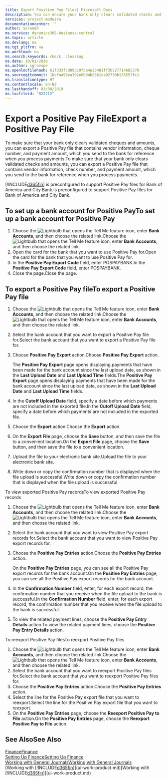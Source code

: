 ```yaml
---
title: Export Positive Pay Files| Microsoft Docs
description: You can ensure your bank only clears validated checks and amounts by exporting a Positive Pay file that contains vendor and payment information.
services: project-madeira
documentationcenter: ''
author: SorenGP
ms.service: dynamics365-business-central
ms.topic: article
ms.devlang: na
ms.tgt_pltfrm: na
ms.workload: na
ms.search.keywords: check, clearing
ms.date: 10/01/2018
ms.author: sgroespe
ms.openlocfilehash: 61f3d3fcd093c9fca4e23481ff3b527714b85379
ms.sourcegitcommit: 1bcfaa99ea302e6b84b8361ca02730b135557fc1
ms.translationtype: HT
ms.contentlocale: en-NZ
ms.lasthandoff: 03/08/2019
ms.locfileid: "822212"
---
```

# <a name="export-a-positive-pay-file"></a><span data-ttu-id="a80f3-103">Export a Positive Pay File</span><span class="sxs-lookup"><span data-stu-id="a80f3-103">Export a Positive Pay File</span></span>
<span data-ttu-id="a80f3-104">To make sure that your bank only clears validated cheques and amounts, you can export a Positive Pay file that contains vendor information, cheque number, and payment amount, which you send to the bank for reference when you process payments.</span><span class="sxs-lookup"><span data-stu-id="a80f3-104">To make sure that your bank only clears validated checks and amounts, you can export a Positive Pay file that contains vendor information, check number, and payment amount, which you send to the bank for reference when you process payments.</span></span>

[!INCLUDE[d365fin](includes/d365fin_md.md)] <span data-ttu-id="a80f3-105">is preconfigured to support Positive Pay files for Bank of America and City Bank.</span><span class="sxs-lookup"><span data-stu-id="a80f3-105">is preconfigured to support Positive Pay files for Bank of America and City Bank.</span></span>

## <a name="to-set-up-a-bank-account-for-positive-pay"></a><span data-ttu-id="a80f3-106">To set up a bank account for Positive Pay</span><span class="sxs-lookup"><span data-stu-id="a80f3-106">To set up a bank account for Positive Pay</span></span>
1. <span data-ttu-id="a80f3-107">Choose the ![Lightbulb that opens the Tell Me feature](media/ui-search/search_small.png "Tell me what you want to do") icon, enter **Bank Accounts**, and then choose the related link.</span><span class="sxs-lookup"><span data-stu-id="a80f3-107">Choose the ![Lightbulb that opens the Tell Me feature](media/ui-search/search_small.png "Tell me what you want to do") icon, enter **Bank Accounts**, and then choose the related link.</span></span>
2. <span data-ttu-id="a80f3-108">Open the card for the bank that you want to use Positive Pay for.</span><span class="sxs-lookup"><span data-stu-id="a80f3-108">Open the card for the bank that you want to use Positive Pay for.</span></span>
3. <span data-ttu-id="a80f3-109">In the **Positive Pay Export Code** field, enter POSPAYBANK.</span><span class="sxs-lookup"><span data-stu-id="a80f3-109">In the **Positive Pay Export Code** field, enter POSPAYBANK.</span></span>
4. <span data-ttu-id="a80f3-110">Close the page.</span><span class="sxs-lookup"><span data-stu-id="a80f3-110">Close the page.</span></span>

## <a name="to-export-a-positive-pay-file"></a><span data-ttu-id="a80f3-111">To export a Positive Pay file</span><span class="sxs-lookup"><span data-stu-id="a80f3-111">To export a Positive Pay file</span></span>
1. <span data-ttu-id="a80f3-112">Choose the ![Lightbulb that opens the Tell Me feature](media/ui-search/search_small.png "Tell me what you want to do") icon, enter **Bank Accounts**, and then choose the related link.</span><span class="sxs-lookup"><span data-stu-id="a80f3-112">Choose the ![Lightbulb that opens the Tell Me feature](media/ui-search/search_small.png "Tell me what you want to do") icon, enter **Bank Accounts**, and then choose the related link.</span></span>
2. <span data-ttu-id="a80f3-113">Select the bank account that you want to export a Positive Pay file for.</span><span class="sxs-lookup"><span data-stu-id="a80f3-113">Select the bank account that you want to export a Positive Pay file for.</span></span>
3. <span data-ttu-id="a80f3-114">Choose **Positive Pay Export** action.</span><span class="sxs-lookup"><span data-stu-id="a80f3-114">Choose **Positive Pay Export** action.</span></span>

    <span data-ttu-id="a80f3-115">The **Positive Pay Export** page opens displaying payments that have been made for the bank account since the last upload date, as shown in the **Last Upload Date** and **Last Upload Time** fields.</span><span class="sxs-lookup"><span data-stu-id="a80f3-115">The **Positive Pay Export** page opens displaying payments that have been made for the bank account since the last upload date, as shown in the **Last Upload Date** and **Last Upload Time** fields.</span></span>
4. <span data-ttu-id="a80f3-116">In the **Cutoff Upload Date** field, specify a date before which payments are not included in the exported file.</span><span class="sxs-lookup"><span data-stu-id="a80f3-116">In the **Cutoff Upload Date** field, specify a date before which payments are not included in the exported file.</span></span>
5. <span data-ttu-id="a80f3-117">Choose the **Export** action.</span><span class="sxs-lookup"><span data-stu-id="a80f3-117">Choose the **Export** action.</span></span>
6. <span data-ttu-id="a80f3-118">On the **Export File** page, choose the **Save** button, and then save the file to a convenient location.</span><span class="sxs-lookup"><span data-stu-id="a80f3-118">On the **Export File** page, choose the **Save** button, and then save the file to a convenient location.</span></span>
7. <span data-ttu-id="a80f3-119">Upload the file to your electronic bank site.</span><span class="sxs-lookup"><span data-stu-id="a80f3-119">Upload the file to your electronic bank site.</span></span>
8. <span data-ttu-id="a80f3-120">Write down or copy the confirmation number that is displayed when the file upload is successful.</span><span class="sxs-lookup"><span data-stu-id="a80f3-120">Write down or copy the confirmation number that is displayed when the file upload is successful.</span></span>

<span data-ttu-id="a80f3-121">To view exported Positive Pay records</span><span class="sxs-lookup"><span data-stu-id="a80f3-121">To view exported Positive Pay records</span></span>

1. <span data-ttu-id="a80f3-122">Choose the ![Lightbulb that opens the Tell Me feature](media/ui-search/search_small.png "Tell me what you want to do") icon, enter **Bank Accounts**, and then choose the related link.</span><span class="sxs-lookup"><span data-stu-id="a80f3-122">Choose the ![Lightbulb that opens the Tell Me feature](media/ui-search/search_small.png "Tell me what you want to do") icon, enter **Bank Accounts**, and then choose the related link.</span></span>
2. <span data-ttu-id="a80f3-123">Select the bank account that you want to view Positive Pay export records for.</span><span class="sxs-lookup"><span data-stu-id="a80f3-123">Select the bank account that you want to view Positive Pay export records for.</span></span>
3. <span data-ttu-id="a80f3-124">Choose the **Positive Pay Entries** action.</span><span class="sxs-lookup"><span data-stu-id="a80f3-124">Choose the **Positive Pay Entries** action.</span></span>

    <span data-ttu-id="a80f3-125">On the **Positive Pay Entries** page, you can see all the Positive Pay export records for the bank account.</span><span class="sxs-lookup"><span data-stu-id="a80f3-125">On the **Positive Pay Entries** page, you can see all the Positive Pay export records for the bank account.</span></span>
4. <span data-ttu-id="a80f3-126">In the **Confirmation Number** field, enter, for each export record, the confirmation number that you receive when the file upload to the bank is successful.</span><span class="sxs-lookup"><span data-stu-id="a80f3-126">In the **Confirmation Number** field, enter, for each export record, the confirmation number that you receive when the file upload to the bank is successful.</span></span>
5. <span data-ttu-id="a80f3-127">To view the related payment lines, choose the **Positive Pay Entry Details** action.</span><span class="sxs-lookup"><span data-stu-id="a80f3-127">To view the related payment lines, choose the **Positive Pay Entry Details** action.</span></span>

<span data-ttu-id="a80f3-128">To reexport Positive Pay files</span><span class="sxs-lookup"><span data-stu-id="a80f3-128">To reexport Positive Pay files</span></span>

1. <span data-ttu-id="a80f3-129">Choose the ![Lightbulb that opens the Tell Me feature](media/ui-search/search_small.png "Tell me what you want to do") icon, enter **Bank Accounts**, and then choose the related link.</span><span class="sxs-lookup"><span data-stu-id="a80f3-129">Choose the ![Lightbulb that opens the Tell Me feature](media/ui-search/search_small.png "Tell me what you want to do") icon, enter **Bank Accounts**, and then choose the related link.</span></span>
2. <span data-ttu-id="a80f3-130">Select the bank account that you want to reexport Positive Pay files for.</span><span class="sxs-lookup"><span data-stu-id="a80f3-130">Select the bank account that you want to reexport Positive Pay files for.</span></span>
3. <span data-ttu-id="a80f3-131">Choose the **Positive Pay Entries** action.</span><span class="sxs-lookup"><span data-stu-id="a80f3-131">Choose the **Positive Pay Entries** action.</span></span>
4. <span data-ttu-id="a80f3-132">Select the line for the Positive Pay export file that you want to reexport.</span><span class="sxs-lookup"><span data-stu-id="a80f3-132">Select the line for the Positive Pay export file that you want to reexport.</span></span>
5. <span data-ttu-id="a80f3-133">On the **Positive Pay Entries** page, choose the **Reexport Positive Pay to File** action.</span><span class="sxs-lookup"><span data-stu-id="a80f3-133">On the **Positive Pay Entries** page, choose the **Reexport Positive Pay to File** action.</span></span>

## <a name="see-also"></a><span data-ttu-id="a80f3-134">See Also</span><span class="sxs-lookup"><span data-stu-id="a80f3-134">See Also</span></span>
[<span data-ttu-id="a80f3-135">Finance</span><span class="sxs-lookup"><span data-stu-id="a80f3-135">Finance</span></span>](finance.md)  
[<span data-ttu-id="a80f3-136">Setting Up Finance</span><span class="sxs-lookup"><span data-stu-id="a80f3-136">Setting Up Finance</span></span>](finance-setup-finance.md)  
[<span data-ttu-id="a80f3-137">Working with General Journals</span><span class="sxs-lookup"><span data-stu-id="a80f3-137">Working with General Journals</span></span>](ui-work-general-journals.md)  
<span data-ttu-id="a80f3-138">[Working with [!INCLUDE[d365fin](includes/d365fin_md.md)]](ui-work-product.md)</span><span class="sxs-lookup"><span data-stu-id="a80f3-138">[Working with [!INCLUDE[d365fin](includes/d365fin_md.md)]](ui-work-product.md)</span></span>
